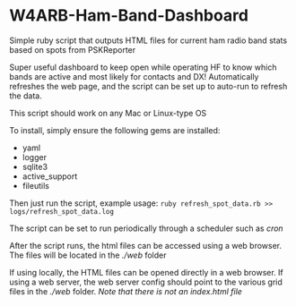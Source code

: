 # W4ARB-Ham-Band-Dashboard
Simple ruby script that outputs HTML files for current ham radio band stats based on spots from PSKReporter

Super useful dashboard to keep open while operating HF to know which bands are active and most likely for contacts and DX! Automatically refreshes the web page, and the script can be set up to auto-run to refresh the data.

This script should work on any Mac or Linux-type OS

To install, simply ensure the following gems are installed:
- yaml
- logger
- sqlite3
- active_support
- fileutils

Then just run the script, example usage: `ruby refresh_spot_data.rb >> logs/refresh_spot_data.log`

The script can be set to run periodically through a scheduler such as *cron*

After the script runs, the html files can be accessed using a web browser. The files will be located in the *./web* folder

If using locally, the HTML files can be opened directly in a web browser. If using a web server, the web server config should point to the various grid files in the *./web* folder. *Note that there is not an index.html file*
